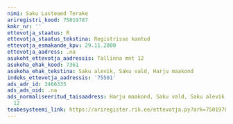 ```yaml
---
nimi: Saku Lasteaed Terake
ariregistri_kood: 75019787
kmkr_nr: ''
ettevotja_staatus: R
ettevotja_staatus_tekstina: Registrisse kantud
ettevotja_esmakande_kpv: 29.11.2000
ettevotja_aadress: .na
asukoht_ettevotja_aadressis: Tallinna mnt 12
asukoha_ehak_kood: 7361
asukoha_ehak_tekstina: Saku alevik, Saku vald, Harju maakond
indeks_ettevotja_aadressis: '75501'
ads_adr_id: 3466335
ads_ads_oid: .na
ads_normaliseeritud_taisaadress: Harju maakond, Saku vald, Saku alevik, Tallinna mnt
  12
teabesysteemi_link: https://ariregister.rik.ee/ettevotja.py?ark=75019787&ref=rekvisiidid
---
```

